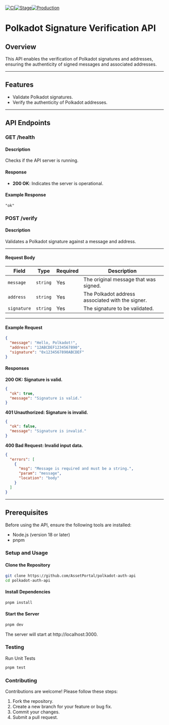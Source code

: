 [![CI](https://github.com/AssetPortal/polkadot-auth-api/actions/workflows/ci.yaml/badge.svg)](https://github.com/AssetPortal/polkadot-auth-api/actions/workflows/ci.yaml)[![Stage](https://github.com/AssetPortal/polkadot-auth-api/actions/workflows/stage.yaml/badge.svg)](https://github.com/AssetPortal/polkadot-auth-api/actions/workflows/stage.yaml)[![Production](https://github.com/AssetPortal/polkadot-auth-api/actions/workflows/production.yaml/badge.svg)](https://github.com/AssetPortal/polkadot-auth-api/actions/workflows/production.yaml)

# Polkadot Signature Verification API

## Overview

This API enables the verification of Polkadot signatures and addresses, ensuring the authenticity of signed messages and associated addresses.

---

## Features

- Validate Polkadot signatures.
- Verify the authenticity of Polkadot addresses.

---

## API Endpoints

### **GET /health**

#### Description
Checks if the API server is running.

#### Response
- **200 OK**: Indicates the server is operational.

#### Example Response
```
"ok"
```

### **POST /verify**

#### **Description**
Validates a Polkadot signature against a message and address.

---

#### **Request Body**

| Field       | Type     | Required | Description                                      |
|-------------|----------|----------|--------------------------------------------------|
| `message`   | `string` | Yes      | The original message that was signed.           |
| `address`   | `string` | Yes      | The Polkadot address associated with the signer.|
| `signature` | `string` | Yes      | The signature to be validated.                  |

---

#### **Example Request**
```json
{
  "message": "Hello, Polkadot!",
  "address": "12ABCDEF1234567890",
  "signature": "0x1234567890ABCDEF"
}
```

#### **Responses**

**200 OK: Signature is valid.**

```json
{
  "ok": true,
  "message": "Signature is valid."
}
```

**401 Unauthorized: Signature is invalid.**

```json
{
  "ok": false,
  "message": "Signature is invalid."
}
```

**400 Bad Request: Invalid input data.**

```json
{
  "errors": [
    {
      "msg": "Message is required and must be a string.",
      "param": "message",
      "location": "body"
    }
  ]
}
```
---

## Prerequisites

Before using the API, ensure the following tools are installed:

- Node.js (version 18 or later)
- pnpm

### Setup and Usage
#### Clone the Repository

```bash
git clone https://github.com/AssetPortal/polkadot-auth-api
cd polkadot-auth-api
```

#### Install Dependencies

```bash
pnpm install
```

#### Start the Server

```bash
pnpm dev
```

The server will start at http://localhost:3000.


### Testing

Run Unit Tests

```bash
pnpm test
```

### Contributing

Contributions are welcome! Please follow these steps:

1. Fork the repository.
2. Create a new branch for your feature or bug fix.
3. Commit your changes.
4. Submit a pull request.
